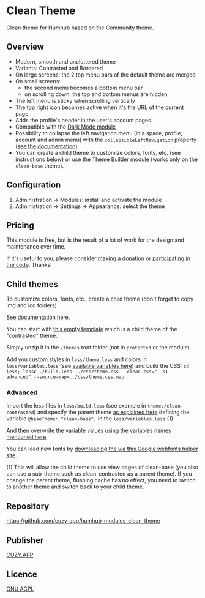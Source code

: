 # Clean Theme

Clean theme for Humhub based on the Community theme.

## Overview

- Modern, smooth and uncluttered theme
- Variants: Contrasted and Bordered
- On large screens: the 2 top menu bars of the default theme are merged
- On small screens:
    - the second menu becomes a bottom menu bar
    - on scrolling down, the top and bottom menus are hidden
- The left menu is sticky when scrolling vertically
- The top right icon becomes active when it's the URL of the current page.
- Adds the profile's header in the user's account pages
- Compatible with the [Dark Mode module](https://marketplace.humhub.com/module/dark-mode/description)
- Possibility to collapse the left navigation menu (in a space, profile, account and admin menu) with the `collapsibleLeftNavigation` property ([see the documentation](https://docs.humhub.org/docs/admin/advanced-configuration)).
- You can create a child theme to customize colors, fonts, etc. (see instructions below) or use the [Theme Builder module](https://marketplace.humhub.com/module/theme-builder) (works only on the `clean-base` theme).

## Configuration

1. Administration -> Modules: install and activate the module
2. Administration -> Settings -> Appearance: select the theme

## Pricing

This module is free, but is the result of a lot of work for the design and maintenance over time.

If it's useful to you, please consider [making a donation](https://www.cuzy.app/checkout/donate/) or [participating in the code](https://github.com/cuzy-app/humhub-modules-clean-theme). Thanks!

## Child themes

To customize colors, fonts, etc., create a child theme (don't forget to copy img and ico folders).

[See documentation here](https://docs.humhub.org/docs/theme/overview).

You can start with [this empty template](https://github.com/cuzy-app/humhub-modules-clean-theme/blob/master/docs/clean-theme-contrasted-child.zip) which is a child theme of the "contrasted" theme.

Simply unzip it in the `/themes` root folder (not in `protected` or the module).

Add you custom styles in `less/theme.less` and colors in `less/variables.less` (see [available variables here](https://github.com/humhub/humhub/blob/master/static/less/variables.less)) and build the CSS: `cd less; lessc ./build.less ../css/theme.css --clean-css="--s1 --advanced" --source-map=../css/theme.css.map`

### Advanced

Import the less files in `less/build.less` (see example in `themes/clean-contrasted`) and specify the parent theme [as explained here](https://docs.humhub.org/docs/theme/css) defining the variable `@baseTheme: "clean-base";` in the `less/variables.less` (1).

And then overwrite the variable values using [the variables names mentioned here](https://github.com/humhub/humhub/blob/master/static/less/variables.less).

You can load new fonts by [downloading the via this Google webfonts helper site](https://google-webfonts-helper.herokuapp.com/fonts).

(1) This will allow the child theme to use view pages of clean-base (you also can use a sub-theme such as clean-contrasted as a parent theme). If you change the parent theme, flushing cache has no effect, you need to switch to another theme and switch back to your child theme.

## Repository

https://github.com/cuzy-app/humhub-modules-clean-theme

## Publisher

[CUZY.APP](https://www.cuzy.app/)

## Licence

[GNU AGPL](https://github.com/cuzy-app/humhub-modules-clean-theme/blob/master/docs/LICENCE.md)

